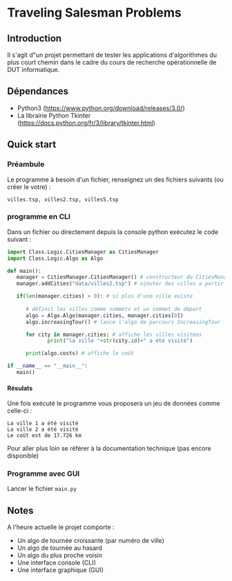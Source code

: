 # Traveling Salesman Problems

## Introduction

Il s'agit d"un projet permettant de tester les applications d'algorithmes du plus court chemin 
dans le cadre du cours de recherche opérationnelle de DUT informatique.

## Dépendances 

- Python3 (https://www.python.org/download/releases/3.0/)
- La librairie Python Tkinter (https://docs.python.org/fr/3/library/tkinter.html)

## Quick start

### Préambule 

Le programme à besoin d'un fichier, renseignez un des fichiers suivants (ou créer le votre) :

```
villes.tsp, villes2.tsp, villes5.tsp
```

### programme en CLI

Dans un fichier ou directement depuis la console python exécutez le code suivant :

```python
import Class.Logic.CitiesManager as CitiesManager
import Class.Logic.Algo as Algo

def main():
   manager = CitiesManager.CitiesManager() # constructeur du CitiesManager
   manager.addCities("data/villes2.tsp") # ajouter des villes a partir d"un fichier

   if(len(manager.cities) > 0): # si plus d'une ville existe
      
      # définit les villes comme sommets et un sommet de départ
      algo = Algo.Algo(manager.cities, manager.cities[0]) 
      algo.increasingTour() # lance l'algo de parcours IncreasingTour

      for city in manager.cities: # affiche les villes visitées
             print("la ville "+str(city.id)+" a été visité")

      print(algo.costs) # affiche le coût

if __name__ == "__main__":
   main()
```

#### Résulats

Une fois exécuté le programme vous proposera un jeu de données comme celle-ci  :

```
La ville 1 a été visité
La ville 2 a été visité
Le coût est de 17.726 km
```

Pour aller plus loin se référer à la documentation technique (pas encore disponible)


### Programme avec GUI

Lancer le fichier ```main.py```

## Notes

A l'heure actuelle le projet comporte :

- Un algo de tournée croissante (par numéro de ville)
- Un algo de tournée au hasard
- Un algo du plus proche voisin
- Une interface console (CLI)
- Une interface graphique (GUI)

